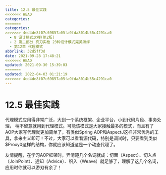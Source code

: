 ```yaml
---
title: 12.5 最佳实践
<<<<<<< HEAD
categories:
=======
categories: 
>>>>>>> 4ed4de8f07c69857a05fa9fda8014b55c4291ca0
  - 8 设计模式之禅(第2版)
  - 2 第二部分 真刀实枪 23种设计模式完美演绎
  - 第12章 代理模式
abbrlink: 32d5ff3d
date: 2021-09-28 17:48:21
<<<<<<< HEAD
updated: 2021-09-30 15:39:03
=======
updated: 2022-04-03 01:21:19
>>>>>>> 4ed4de8f07c69857a05fa9fda8014b55c4291ca0
---
```

# 12.5 最佳实践
代理模式应用得非常广泛，大到一个系统框架、企业平台，小到代码片段、事务处理， 稍不留意就用到代理模式。可能该模式是大家接触最多的模式，而且有了AOP大家写代理就更加简单了，有类似Spring AOP和AspectJ这样非常优秀的工具，拿来主义即可！不过，大家可以看看源代码，特别是调试时，只要看到类似$Proxy0这样的结构，你就应该知道这是一个动态代理了。

友情提醒，在学习AOP框架时，弄清楚几个名词就成：切面（Aspect）、切入点 （JoinPoint）、通知（Advice）、织入（Weave）就足够了，理解了这几个名词，应用时你就可以游刃有余了！
